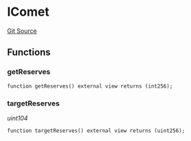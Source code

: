 # IComet
[Git Source](https://github.com/larrythecucumber321/protocol/blob/0e60393685a4ae7994ac986273cdfa4cf9c069ed/contracts/plugins/assets/compoundv3/vendor/IComet.sol)


## Functions
### getReserves


```solidity
function getReserves() external view returns (int256);
```

### targetReserves

*uint104*


```solidity
function targetReserves() external view returns (uint256);
```

